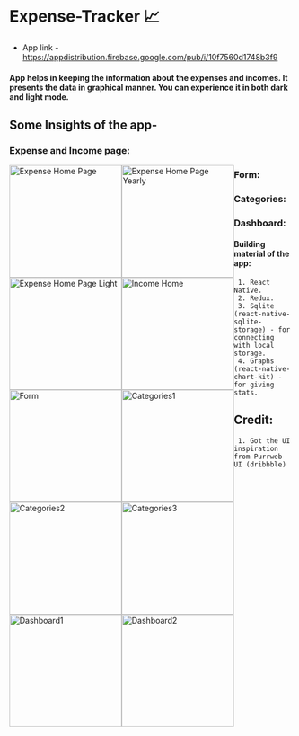 # Expense-Tracker :chart_with_upwards_trend:
- App link - https://appdistribution.firebase.google.com/pub/i/10f7560d1748b3f9

#### App helps in keeping the information about the expenses and incomes. It presents the data in graphical manner. You can experience it in both dark and light mode.   

## Some Insights of the app-

### Expense and Income page:
<img src="https://i.ibb.co/0CfJyK1/Screenshot-20210127-134426-Expense-Tracker.jpg" 
     alt="Expense Home Page"  
     style="float: left" 
     width="200px"/><img src="https://i.ibb.co/vXG9dbC/Screenshot-20210127-134459-Expense-Tracker.jpg" 
     alt="Expense Home Page Yearly" 
     width="200px" 
     style="float:left"/><img src="https://i.ibb.co/6bPdS8r/Screenshot-20210127-134742-Expense-Tracker.jpg" 
     alt="Expense Home Page Light"  
     style="float: left" 
     width="200px"/><img src="https://i.ibb.co/60DfvmP/Screenshot-20210127-134611-Expense-Tracker.jpg" 
     alt="Income Home" 
     width="200px" 
     style="float:left"/>
### Form:
<img src="https://i.ibb.co/9ndSdJy/Screenshot-20210127-134843-Expense-Tracker.jpg" 
     alt="Form" 
     width="200px" 
     style="float:left"/>
### Categories: 
<img src="https://i.ibb.co/tzC2Wxy/categories.jpg" 
     alt="Categories1" 
     width="200px" 
     style="float:left"/><img src="https://i.ibb.co/d4pZFdp/Screenshot-20210127-134719-Expense-Tracker.jpg" 
     alt="Categories2" 
     width="200px" 
     style="float:left"/><img src="https://i.ibb.co/h8pPwfF/Screenshot-20210127-135034-Expense-Tracker.jpg" 
     alt="Categories3" 
     width="200px" 
     style="float:left"/>
### Dashboard:
<img src="https://i.ibb.co/bvTv8hb/Screenshot-20210127-134620-Expense-Tracker.jpg" 
     alt="Dashboard1" 
     width="200px" 
     style="float:left"/><img src="https://i.ibb.co/Dr86Y20/Screenshot-20210127-134631-Expense-Tracker.jpg" 
     alt="Dashboard2" 
     width="200px" 
     style="float:left"/>
     
#### Building material of the app:     
     1. React Native.
     2. Redux.
     3. Sqlite (react-native-sqlite-storage) - for connecting with local storage.
     4. Graphs (react-native-chart-kit) - for giving stats.
     
 ## Credit:
     1. Got the UI inspiration from Purrweb UI (dribbble)
     
